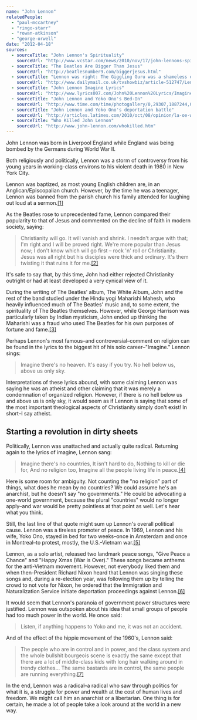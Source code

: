 ```yaml
---
name: "John Lennon"
relatedPeople:
  - "paul-mccartney"
  - "ringo-starr"
  - "rowan-atkinson"
  - "george-orwell"
date: "2012-04-18"
sources:
  - sourceTitle: "John Lennon's Spirituality"
    sourceUrl: "http://www.vcstar.com/news/2010/nov/17/john-lennons-spirituality/"
  - sourceTitle: "The Beatles Are Bigger Than Jesus"
    sourceUrl: "http://beatlesnumber9.com/biggerjesus.html"
  - sourceTitle: "Lennon was right: The Giggling Guru was a shameless old fraud"
    sourceUrl: "http://www.dailymail.co.uk/tvshowbiz/article-512747/Lennon-right-The-Giggling-Guru-shameless-old-fraud.html"
  - sourceTitle: "John Lennon Imagine Lyrics"
    sourceUrl: "http://www.lyrics007.com/John%20Lennon%20Lyrics/Imagine%20Lyrics.html"
  - sourceTitle: "John Lennon and Yoko Ono's Bed-In"
    sourceUrl: "http://www.time.com/time/photogallery/0,29307,1887244,00.html"
  - sourceTitle: "John Lennon and Yoko Ono's deportation battle"
    sourceUrl: "http://articles.latimes.com/2010/oct/08/opinion/la-oe-wiener-john-lennon-deportation-20101008"
  - sourceTitle: "Who Killed John Lennon"
    sourceUrl: "http://www.john-lennon.com/whokilled.htm"
---
```


John Lennon was born in Liverpool England while England was being bombed by the Germans during World War II.

Both religiously and politically, Lennon was a storm of controversy from his young years in working-class environs to his violent death in 1980 in New York City.

Lennon was baptized, as most young English children are, in an Anglican/Episcopalian church. However, by the time he was a teenager, Lennon was banned from the parish church his family attended for laughing out loud at a sermon.<a class="source-citation" href="#http://www.vcstar.com/news/2010/nov/17/john-lennons-spirituality/" title="John Lennon&apos;s Spirituality">[1]</a>

As the Beatles rose to unprecedented fame, Lennon compared their popularity to that of Jesus and commented on the decline of faith in modern society, saying:

>Christianity will go. It will vanish and shrink. I needn't argue with that; I'm right and I will be proved right. We're more popular than Jesus now; I don't know which will go first – rock 'n' roll or Christianity. Jesus was all right but his disciples were thick and ordinary. It's them twisting it that ruins it for me.<a class="source-citation" href="#http://beatlesnumber9.com/biggerjesus.html" title="The Beatles Are Bigger Than Jesus">[2]</a>

It's safe to say that, by this time, John had either rejected Christianity outright or had at least developed a very cynical view of it.

During the writing of The Beatles' album, The White Album, John and the rest of the band studied under the Hindu yogi Maharishi Mahesh, who heavily influenced much of The Beatles' music and, to some extent, the spirituality of The Beatles themselves. However, while George Harrison was particularly taken by Indian mysticism, John ended up thinking the Maharishi was a fraud who used The Beatles for his own purposes of fortune and fame.<a class="source-citation" href="#http://www.dailymail.co.uk/tvshowbiz/article-512747/Lennon-right-The-Giggling-Guru-shameless-old-fraud.html" title="Lennon was right: The Giggling Guru was a shameless old fraud">[3]</a>

Perhaps Lennon's most famous–and controversial–comment on religion can be found in the lyrics to the biggest hit of his solo career–"Imagine." Lennon sings:

>Imagine there's no heaven. It's easy if you try. No hell below us, above us only sky.

Interpretations of these lyrics abound, with some claiming Lennon was saying he was an atheist and other claiming that it was merely a condemnation of organized religion. However, if there is no hell below us and above us is only sky, it would seem as if Lennon is saying that some of the most important theological aspects of Christianity simply don't exist! In short–I say atheist.


## Starting a revolution in dirty sheets

Politically, Lennon was unattached and actually quite radical. Returning again to the lyrics of imagine, Lennon sang:

>Imagine there's no countries, It isn't hard to do, Nothing to kill or die for, And no religion too, Imagine all the people living life in peace.<a class="source-citation" href="#http://www.lyrics007.com/John%20Lennon%20Lyrics/Imagine%20Lyrics.html" title="John Lennon Imagine Lyrics">[4]</a>

Here is some room for ambiguity. Not counting the "no religion" part of things, what does he mean by no countries? We could assume he's an anarchist, but he doesn't say "no governments." He could be advocating a one-world government, because the plural "countries" would no longer apply–and war would be pretty pointless at that point as well. Let's hear what you think.

Still, the last line of that quote might sum up Lennon's overall political cause. Lennon was a tireless promoter of peace. In 1969, Lennon and his wife, Yoko Ono, stayed in bed for two weeks–once in Amsterdam and once in Montreal–to protest, mostly, the U.S.-Vietnam war.<a class="source-citation" href="#http://www.time.com/time/photogallery/0,29307,1887244,00.html" title="John Lennon and Yoko Ono&apos;s Bed-In">[5]</a>

Lennon, as a solo artist, released two landmark peace songs, "Give Peace a Chance" and "Happy Xmas (War is Over)." These songs became anthems for the anti-Vietnam movement. However, not everybody liked them and when then-President Richard Nixon heard that Lennon was singing these songs and, during a re-election year, was following them up by telling the crowd to not vote for Nixon, he ordered that the Immigration and Naturalization Service initiate deportation proceedings against Lennon.<a class="source-citation" href="#http://articles.latimes.com/2010/oct/08/opinion/la-oe-wiener-john-lennon-deportation-20101008" title="John Lennon and Yoko Ono&apos;s deportation battle">[6]</a>

It would seem that Lennon's paranoia of government power structures were justified. Lennon was outspoken about his idea that small groups of people had too much power in the world. He once said:

>Listen, if anything happens to Yoko and me, it was not an accident.

And of the effect of the hippie movement of the 1960's, Lennon said:

>The people who are in control and in power, and the class system and the whole bullshit bourgeois scene is exactly the same except that there are a lot of middle-class kids with long hair walking around in trendy clothes… The same bastards are in control, the same people are running everything.<a class="source-citation" href="#http://www.john-lennon.com/whokilled.htm" title="Who Killed John Lennon">[7]</a>

In the end, Lennon was a radical–a radical who saw through politics for what it is, a struggle for power and wealth at the cost of human lives and freedom. We might call him an anarchist or a libertarian. One thing is for certain, he made a lot of people take a look around at the world in a new way.